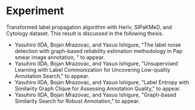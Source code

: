 # Experiment
Transformed label propagation algorithm with Herlv, SIPaKMeD, and Cytology dataset.
This result is discussed in the following thesis.

- Yasuhiro IIDA, Bojan Mrazovac, and Yasuo Ishigure, "The label noise detection with graph-based reliability estimation methodology in Pap smear image annotation, " to appear.
- Yasuhiro IIDA, Bojan Mrazovac, and Yasuo Ishigure, "Unsupervised Learning with Label Commonization for Uncovering Low-quality Annotation Search," to appear.
- Yasuhiro IIDA, Bojan Mrazovac, and Yasuo Ishigure, "Label Entropy with Similarity Graph Clique for Assessing Annotation Quality," to appear.
- Yasuhiro IIDA, Bojan Mrazovac, and Yasuo Ishigure, "Graph-based Similarity Search for Robust Annotation," to appear.
  
